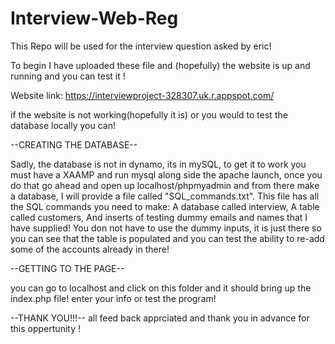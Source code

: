 # Interview-Web-Reg
This Repo will be used for the interview question asked by eric!

To begin I have uploaded these file and (hopefully) the website is up and running and you can test it !

Website link: https://interviewproject-328307.uk.r.appspot.com/

if the website is not working(hopefully it is) or you would to test the database locally you can! 

--CREATING THE DATABASE--

Sadly, the database is not in dynamo, its in mySQL, to get it to work you must have a XAAMP and run mysql along side the apache launch, once you do that go ahead and open up localhost/phpmyadmin and from there make a database, 
I will provide a file called "SQL_commands.txt". This file has all the SQL commands you need to make:
A database called interview,
A table called customers,
And inserts of testing dummy emails and names that I have supplied!
You don not have to use the dummy inputs, it is just there so you can see that the table is populated
and you can test the ability to re-add some of the accounts already in there!

--GETTING TO THE PAGE--

you can go to localhost and click on this folder and it should bring up the index.php file! enter your info or test 
the program! 

--THANK YOU!!!--
all feed back apprciated and thank you in advance for this oppertunity !
